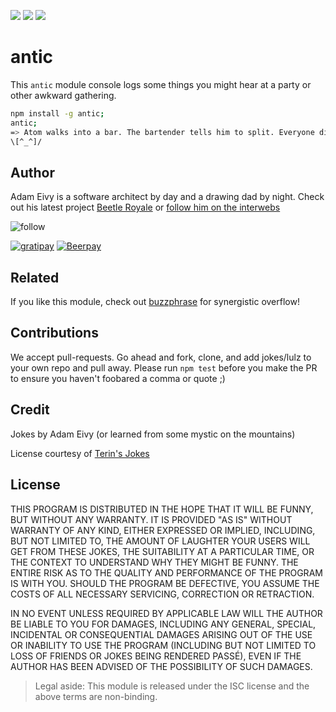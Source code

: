 [![](https://img.shields.io/npm/dm/antic.svg?style=flat)](https://www.npmjs.org/package/antic)
[![](https://img.shields.io/npm/v/antic.svg?style=flat)](https://www.npmjs.org/package/antic)
[![](https://img.shields.io/david/atomantic/antic.svg?style=flat)](https://www.npmjs.org/package/antic)

# antic

This `antic` module console logs some things you might hear at a party or other awkward gathering.

```bash
npm install -g antic;
antic;
=> Atom walks into a bar. The bartender tells him to split. Everyone dies.
\[^_^]/
```
## Author

Adam Eivy is a software architect by day and a drawing dad by night. Check out his latest project [Beetle Royale](http://beetleroyale.com) or [follow him on the interwebs](http://adameivy.com)

![follow](https://img.shields.io/twitter/follow/antic.svg?style=social&label=Follow)

[![gratipay](https://img.shields.io/gratipay/antic.svg?style=flat)](https://gratipay.com/antic)
[![Beerpay](https://beerpay.io/atomantic/antic/badge.svg?style=flat-square)](https://beerpay.io/atomantic/antic)

## Related

If you like this module, check out [buzzphrase](https://www.npmjs.com/package/buzzphrase) for synergistic overflow!

## Contributions

We accept pull-requests. Go ahead and fork, clone, and add jokes/lulz to your own repo and pull away.
Please run `npm test` before you make the PR to ensure you haven't foobared a comma or quote ;)

## Credit

Jokes by Adam Eivy (or learned from some mystic on the mountains)

License courtesy of [Terin's Jokes](https://github.com/terinjokes/terinjokes)

## License
THIS PROGRAM IS DISTRIBUTED IN THE HOPE THAT IT WILL BE FUNNY, BUT WITHOUT ANY
WARRANTY. IT IS PROVIDED "AS IS" WITHOUT WARRANTY OF ANY KIND, EITHER EXPRESSED
OR IMPLIED, INCLUDING, BUT NOT LIMITED TO, THE AMOUNT OF LAUGHTER YOUR USERS
WILL GET FROM THESE JOKES, THE SUITABILITY AT A PARTICULAR TIME, OR THE CONTEXT
TO UNDERSTAND WHY THEY MIGHT BE FUNNY. THE ENTIRE RISK AS TO THE QUALITY AND
PERFORMANCE OF THE PROGRAM IS WITH YOU. SHOULD THE PROGRAM BE DEFECTIVE, YOU
ASSUME THE COSTS OF ALL NECESSARY SERVICING, CORRECTION OR RETRACTION.

IN NO EVENT UNLESS REQUIRED BY APPLICABLE LAW WILL THE AUTHOR BE LIABLE TO YOU
FOR DAMAGES, INCLUDING ANY GENERAL, SPECIAL, INCIDENTAL OR CONSEQUENTIAL
DAMAGES ARISING OUT OF THE USE OR INABILITY TO USE THE PROGRAM (INCLUDING BUT
NOT LIMITED TO LOSS OF FRIENDS OR JOKES BEING RENDERED PASSÉ), EVEN IF THE
AUTHOR HAS BEEN ADVISED OF THE POSSIBILITY OF SUCH DAMAGES.

> Legal aside: This module is released under the ISC license and the above
terms are non-binding.
